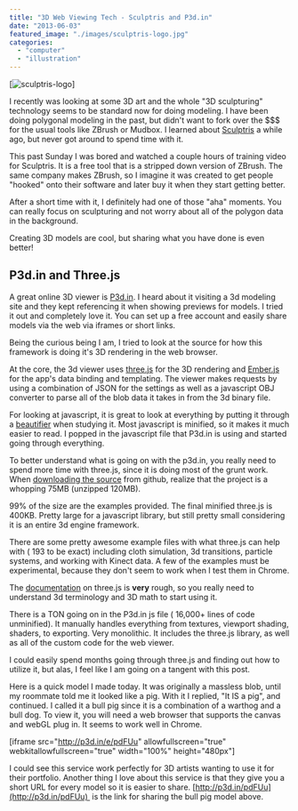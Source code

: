 ```yaml
---
title: "3D Web Viewing Tech - Sculptris and P3d.in"
date: "2013-06-03"
featured_image: "./images/sculptris-logo.jpg"
categories: 
  - "computer"
  - "illustration"
---
```


[![sculptris-logo](./images/sculptris-logo.jpg)]

I recently was looking at some 3D art and the whole "3D sculpturing" technology seems to be standard now for doing modeling. I have been doing polygonal modeling in the past, but didn't want to fork over the $$$ for the usual tools like ZBrush or Mudbox. I learned about [Sculptris](http://pixologic.com/sculptris/) a while ago, but never got around to spend time with it.

This past Sunday I was bored and watched a couple hours of training video for Sculptris. It is a free tool that is a stripped down version of ZBrush. The same company makes ZBrush, so I imagine it was created to get people "hooked" onto their software and later buy it when they start getting better.

After a short time with it, I definitely had one of those "aha" moments. You can really focus on sculpturing and not worry about all of the polygon data in the background.

Creating 3D models are cool, but sharing what you have done is even better!

## P3d.in and Three.js

A great online 3D viewer is [P3d.in](http://p3d.in). I heard about it visiting a 3d modeling site and they kept referencing it when showing previews for models. I tried it out and completely love it. You can set up a free account and easily share models via the web via iframes or short links.

Being the curious being I am, I tried to look at the source for how this framework is doing it's 3D rendering in the web browser.

At the core, the 3d viewer uses [three.js](http://threejs.org/) for the 3D rendering and [Ember.js](http://emberjs.com/) for the app's data binding and templating. The viewer makes requests by using a combination of JSON for the settings as well as a javascript OBJ converter to parse all of the blob data it takes in from the 3d binary file.

For looking at javascript, it is great to look at everything by putting it through a [beautifier](http://jsbeautifier.org/) when studying it. Most javascript is minified, so it makes it much easier to read. I popped in the javascript file that P3d.in is using and started going through everything.

To better understand what is going on with the p3d.in, you really need to spend more time with three.js, since it is doing most of the grunt work. When [downloading the source](http://threejs.org/) from github, realize that the project is a whopping 75MB (unzipped 120MB).

99% of the size are the examples provided. The final minified three.js is 400KB. Pretty large for a javascript library, but still pretty small considering it is an entire 3d engine framework.

There are some pretty awesome example files with what three.js can help with ( 193 to be exact) including cloth simulation, 3d transitions, particle systems, and working with Kinect data. A few of the examples must be experimental, because they don't seem to work when I test them in Chrome.

 The [documentation](http://threejs.org/docs/58/) on three.js is **very** rough, so you really need to understand 3d terminology and 3D math to start using it.

There is a TON going on in the P3d.in js file ( 16,000+ lines of code unminified). It manually handles everything from textures, viewport shading, shaders, to exporting. Very monolithic. It includes the three.js library, as well as all of the custom code for the web viewer.

I could easily spend months going through three.js and finding out how to utilize it, but alas, I feel like I am going on a tangent with this post.

Here is a quick model I made today. It was originally a massless blob, until my roommate told me it looked like a pig. With it I replied, "It IS a pig", and continued. I called it a bull pig since it is a combination of a warthog and a bull dog. To view it, you will need a web browser that supports the canvas and webGL plug in. It seems to work well in Chrome.

\[iframe src="http://p3d.in/e/pdFUu" allowfullscreen="true" webkitallowfullscreen="true" width="100%" height="480px"\]

I could see this service work perfectly for 3D artists wanting to use it for their portfolio. Another thing I love about this service is that they give you a short URL for every model so it is easier to share. [http://p3d.in/pdFUu](http://p3d.in/pdFUu)  is the link for sharing the bull pig model above.
